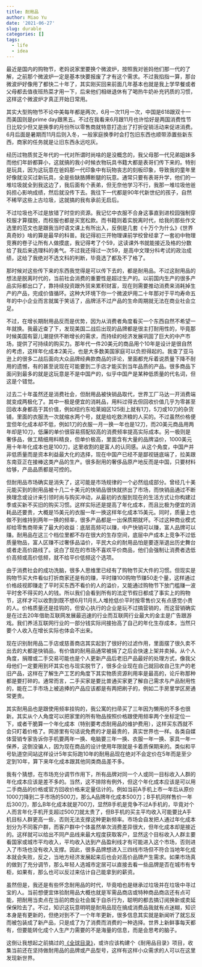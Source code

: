 ```yaml
---
title: 耐用品
author: Miao Yu
date: '2021-06-27'
slug: durable
categories: []
tags:
  - life
  - idea
---
```

最近是国内的购物节，老妈说家里要换个微波炉，按照我对爸妈他们那一代的了解，之前那个微波炉一定是基本快要报废了才有这个需求。不过我掐指一算，那台微波炉好像用了都快二十年了，其实刚买回来前面几年基本也就是我上学早餐或者父母都去值夜班热菜才用一下，后来他们相继退休有了喝热牛奶补充钙质的习惯，这样这个微波炉才真正开始日常用。

其实大型购物节不论中美每年都是两次，6月一次11月一次，中国是618跟双十一而美国则是prime day跟黑五。不过在我看来6月跟11月也许恰好是两国消费性节日比较少但又是换季的月份所以零售商就特意打造出了打折促销活动来促进消费。6月后面是暑期而11月后则入冬，一般家庭换季时会打包旧东西也顺带添置些新东西，商家的任务就是让旧东西永远吃灰。

经历过物质贫乏年代的一代对所谓时尚啥的是没概念的，我父母那一代兄弟姐妹多而他们年龄都算小，这就搞的我小时候衣物玩具书籍大都是表哥们传下来的。特别是玩具，因为这玩意在爸妈那一代印象中有玩物丧志的刻板印象，导致我的童年里好像就没买过新玩具，全是些缺胳膊断腿的玩意。通常只要有表哥升学，他们的一堆垃圾就全到我这边了，我后面有个表弟，但无奈他学习不行，我那一堆垃圾他爸妈担心影响成绩，然后就没传下去。我往下一代都是90年代新世纪的孩子，自然不稀罕这些上古垃圾，这就搞的我有承前无启后。

不过垃圾也不过是放错了时空的资源。我记忆中衣服不合身这事直到进校园强制穿校服才算摆脱，而校服也都是买宽松款。而书籍则着实脱离时代，给我的那些作文选里的范文也是跟我当时语文课上有所出入，反倒是几套《十万个为什么》《世界真奇妙》啥的算是最早的科普。我记得初三开物理课前学校曾经拿了一套初中物理竞赛的卷子让所有人做摸底，我记得考了个59，这读课外书就能接近及格的分数给了我后来选理科的勇气。不过我还得过一次59，是高中文理分科考试的政治成绩，这给了我绝对不选文科的判断，毕竟选了都及不了格了。

那时候对这些传下来的东西我觉得是可以传下去的，都是耐用品。不过这耐用品的想法是脱离时代的，当前社会消费的重要性是超过生产的。以前国内生产的很多产品实际都出口了，靠持续投资跟外贸来累积财富，现在则需要推动消费来消耗掉生产的产品，完成价值循环。这种大环境下你一个微波炉用二十年那对于平均寿命五年的中小企业而言就属于笑话了，品牌活不过产品的生命周期就无法在商业社会立足。

不过，在增长期耐用品反而是优势，因为从消费者角度看买一个东西自然不希望一年就换。我最近查了下，发现美国二战后出现的品牌都是很主打耐用性的，毕竟那时候美国有婴儿潮提供不断增长的需求，而持续的经济发展巩固了巨大的中产市场，提供了可持续的购买力。那年代一件20美元的商品用个10年是设计是很自然的考虑，这样年化成本2美元，也是大多数美国家庭可以负担得起的。我查了亚马逊上的很多二战后面向大众品牌经典款商品的评论，里面都充斥着说质量下降不耐用的遗憾，有的甚至说现在可能要到二手店才能买到当年品质的产品。很多商品下面问到最多的就是这玩意是不是中国产的，似乎中国产是某种低质量的代名词，但这是个错觉。

过去二十年虽然还是消费社会，但耐用品被快销品取代，世界工厂马达一开消费端就变成两极化了。其中一极是便宜的消耗品，用料过得去但回收价值几乎为零甚至回收本身都高于其价值，例如纽约东哈莱姆区125街上就有1刀，5刀或10刀的杂货铺，里面的衣服洗一次就缩水两个号，就是给吃救济粮的人买的。不过虽然价格便宜但年化成本却不低，例如1刀的衣服一月一换一年也是12刀，而20美元商品用两年却是10刀，低廉的单价很容易搭配较高的消费频率提高实际成本。另一极则是奢侈品，做工精细用料精良，但单价极高，里面含有大量的品牌溢价，1000美元用十年年化成本也是100刀，这里收割的是富人的认同感。从这个角度，中国产并非低质量而是资本利益最大化的选择，现在中国产已经不是鄙视链底端了，拉美跟东南亚正在接棒这类产品的生产。很多耐用的奢侈品原产地反而是中国，只要材料给够，产品品质都是可控的。

但耐用品市场确实是消失了，这可能是市场规律的一个必然组成部分。曾经几十美元能买到的耐用品被十几二十美元的快销品很快就挤出了市场，而快销品通过不断换理念或设计来引领时尚与购买冲动，从最初的衣服到现在的生活方式让你构建过季或买新不买旧的购买习惯。这样实际还是提高了年化成本，而且比极为便宜的消耗品还要贵，大概是15美元的衣服一年一换这样年化成本15美元。同时，质量上也做不到维持到两年一换的频率，很多产品都是一出保质期就坏。不过这种商业模式却给零售商带来了最大的收益：底层高频可以赚，中产快销可以赚，富人品牌可以赚。耐用品在这三个档位里都不存在很大的生存空间，底层中产成本上竞争不过低质量物品，富人区赚不过奢侈品溢价，平民大众的耐用品怕是要逐渐退出历史舞台或者走高价路线了。说白了现在的市场不喜欢平价商品，他们会强制让消费者选低价高频或高价低频，就不给平价低频这个选项。

由于消费社会的成功洗脑，很多人思维里已经有了购物节买大件的习惯。但现实是购物节买大件看似打折商家还是有的赚，平时赚100购物节赚50走个量，这样通过价格歧视即赚走了平时买东西不看价的人的溢价，又能通过购物节下放门槛赚一波平时舍不得买的人的钱。所以我们会看到所有的法定节假日都成了事实上的购物节，这样才可以收割到既不想6月11月扎人堆抢低价平时按零售价又有点感觉小贵的人。价格质量还是挂钩的，但安心执行的企业是玩不过搞营销的，而这营销确实是在过去20年借助互联网发展最迅速的行业而互联网行业最大的金主是广告跟游戏。我们养活互联网行业的一部分钱实际间接抬高了自己的年化生存成本，当然只要个人收入在增长实际也体会不出来。

现在识别耐用品二手店或慈善商店其实起到了很好的过滤作用，里面摆了很久卖不出去的大都是快销品，有价值的耐用品通常被捐了之后会快速上架并卖掉。从个人角度，捐赠或二手交易可能也是个人更新产品后老旧产品最好的处理方式，像我父母他们一定要用到坏其实也与现实脱节了，很多企业现在自己就回收自己生产的老旧产品，这样在了解生产工艺的角度下其实物质资源利用率是最高的，论斤称那种都是要打碎的。通常而言，二手买家是要比普通买家更了解自己需求与产品耐用性的，能在二手市场上被追捧的产品应该都是有两把刷子的，例如二手房里学区房通常更贵。

其实耐用品也是跟使用频率挂钩的，我公寓的扫帚买了三年因为懒用的不多也很新。其实从个人角度可以把家里的所有物品按照价格跟使用频率两个坐标定位一下，或者干脆算一个年化成本（特别要考虑耐用品的维护费用），这样买东西就不会只盯着价格了。网游里有句话说免费的才是最贵的，真实世界也一样。各类自媒体营销专家告诉你手机要两年一换、电脑要三年一换、衣服一年一换、家具一年一保养，这倒没骗人，因为现在商品的设计使用年限就是卡着质保期来的。类似和平号轨道空间站这样设计5年实际跑10年的耐用品现在绝对不会定价在5年而是至少定到10年，算下来年化成本跟其他同类商品差不多。

我有个猜想，在市场充分调节作用下，所有品牌对同一个人或同一目标收入人群的年化成本应该是差不多的。当然，这不排除有例外，但这个年化成本应该是可以用二手商品的价格或官方回收价格来定量估计的。例如当前A手机上市一年后从原价1000刀降到二手市场的500刀，那么A品牌年化成本500刀；B手机同样售价一年后300刀，那么B年化成本就是700刀，显然B手机是竞争不过A手机的，毕竟对个人而言年化手机开支超过500刀就太贵了，但B手机的买主平均收入可能要比A手机目标人群更高一些，否则无法支撑这种更新频率。市场会自发把人通过年化成本划分为不同客户群，而客户群中个体虽然单次消费差异很大，但年化成本却是接近的。这样就可以给出不同产品线来最大程度获取客户，显然这个目标收入人群主要看国家或城市平均收入，平均收入达到产品盈利线才有可能进入这个市场，否则进入了市场也没有收入支撑。因此，很多品牌想进入三四线市场但不符合当地年化成本就会失败，反之，当地方经济发展起来后也会对高价品牌产生需求。如果市场真的做到了充分调节，那么年轻人选城市定居可以直接去看一些品牌是否在城市有专柜，如果有，那么也可以反过来估计自己能拿到的薪资。

虽然但是，我还是有些怀念耐用品的时代，毕竟咱也是继承过垃圾并在垃圾中寻过宝的人。当前想便宜体验耐用品大概也就是军需品商店或特种商品商店还有点可能，把耐用当卖点在当前的商业社会属于自杀行为，聪明的都去搞订阅换新或卖延保保险去了。不过，知识这玩意明明是耐用品现在搞成消费品我就有点迷糊，知识本身是有更新的，但绝对到不了一个年年更新，很多信息其实就是新闻听了就忘反而被包装成了新产品，只是成了为了消费而消费的一种选择。世界上新鲜事每天都有，但要能转化成个人生产力需要的不是海量的信息，而是会思考的脑子。

这倒让我想起之前搞过的[《全球目录》](https://github.com/yufree/yufree.cn/issues/7)，或许应该构建个《耐用品目录》项目，收集当前还在坚持做耐用品的品牌或产品型号，这样有这样小众需求的人可以在这里发现新世界。
